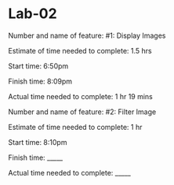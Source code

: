 # Lab-02

Number and name of feature: #1: Display Images

Estimate of time needed to complete: 1.5 hrs

Start time: 6:50pm

Finish time: 8:09pm

Actual time needed to complete: 1 hr 19 mins

Number and name of feature: #2: Filter Image

Estimate of time needed to complete: 1 hr

Start time: 8:10pm

Finish time: _____

Actual time needed to complete: _____